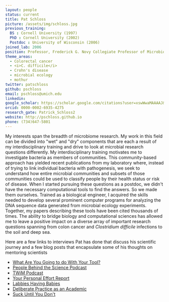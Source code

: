 ```yaml
---
layout: people
status: current
title: Pat Schloss
picture: /assets/img/schloss.jpg
previous_training:
  BS : Cornell University (1997)
  PhD : Cornell University (2002)
  Postdoc : University of Wisconsin (2006)
joined_lab: 2006
position: Professor, Frederick G. Novy Collegiate Professor of Microbiome Research<br>PI
theme_areas:
  - Colorectal cancer
  - <i>C. difficile</i>
  - Crohn's disease
  - microbial ecology
  - mothur
twitter: patschloss
github: pschloss
email: pschloss@umich.edu
linkedin:
google_scholar: https://scholar.google.com/citations?user=xswWwaMAAAAJ&hl=en
orcid: 0000-0002-6935-4275
research_gate: Patrick_Schloss2
website: http://pschloss.github.io
phone: (734)647-5801
---
```


My interests span the breadth of microbiome research. My work in this field can be divided into "wet" and "dry" components that are each a result of my interdisciplinary training and drive to look at microbial research questions differently. My interdisciplinary training motivates me to investigate bacteria as members of communities. This community-based approach has yielded recent publications from my laboratory where, instead of trying to link individual bacteria with pathogenesis, we seek to understand how entire microbial communities and subsets of those communities could be used to classify people by their health status or risk of disease. When I started pursuing these questions as a postdoc, we didn't have the necessary computational tools to find the answers. So we made them ourselves. Trained as a biological engineer, I acquired the skills needed to develop several prominent computer programs for analyzing the DNA sequence data generated from microbial ecology experiments. Together, my papers describing these tools have been cited thousands of times. The ability to bridge biology and computational sciences has allowed me to leave a positive impact on a diverse array of important research questions spanning from colon cancer and *Clostridium difficile* infections to the soil and deep sea.

Here are a few links to interviews Pat has done that discuss his scientific journey and a few blog posts that encapsulate some of his thoughts on mentoring scientists

* [What Are You Going to do With Your Tool?](http://www.academichermit.com/2016/06/27/novy-installation.html)
* [People Behind the Science Podcast](http://www.peoplebehindthescience.com/dr-patrick-schloss/)
* [TWiM Podcast](http://www.microbe.tv/twim/twim-149/)
* [Your Personal Effort Report](http://www.academichermit.com/2018/03/12/Effort-distribution.html)
* [Labbies Having Babies](http://www.academichermit.com/2016/07/15/labbies-having-babies.html)
* [Deliberate Practice as an Academic](http://www.academichermit.com/2016/06/06/academic-practice.html)
* [Suck Until You Don't](http://www.academichermit.com/2016/01/04/Suck-until-you-dont.html)
